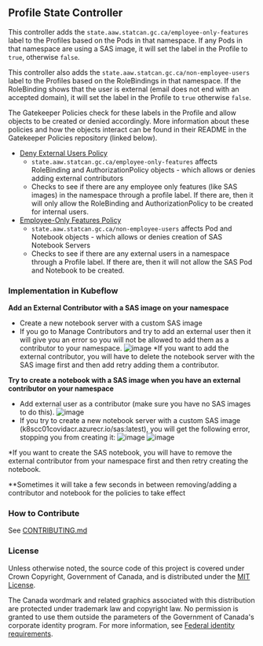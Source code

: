 ## Profile State Controller

This controller adds the `state.aaw.statcan.gc.ca/employee-only-features` label to the Profiles based on the Pods in that namespace. 
If any Pods in that namespace are using a SAS image, it will set the label in the Profile to `true`, otherwise `false`.

This controller also adds the `state.aaw.statcan.gc.ca/non-employee-users` label to the Profiles based on the RoleBindings in that namespace.
If the RoleBinding shows that the user is external (email does not end with an accepted domain), it will set the label in the Profile to `true` otherwise `false`.

The Gatekeeper Policies check for these labels in the Profile and allow objects to be created or denied accordingly. More information about these policies and how the objects interact can be found in their README in the Gatekeeper Policies repository (linked below).
- [Deny External Users Policy](https://github.com/StatCan/gatekeeper-policies/tree/master/general/deny-external-users)
  - `state.aaw.statcan.gc.ca/employee-only-features` affects RoleBinding and AuthorizationPolicy objects - which allows or denies adding external contributors
  - Checks to see if there are any employee only features (like SAS images) in the namespace through a profile label. If there are, then it will only allow the RoleBinding and AuthorizationPolicy to be created for internal users.
- [Employee-Only Features Policy](https://github.com/StatCan/gatekeeper-policies/tree/master/pod-security-policy/deny-employee-only-features) 
  - `state.aaw.statcan.gc.ca/non-employee-users` affects Pod and Notebook objects - which allows or denies creation of SAS Notebook Servers
  - Checks to see if there are any external users in a namespace through a Profile label. If there are, then it will not allow the SAS Pod and Notebook to be created.

### Implementation in Kubeflow
**Add an External Contributor with a SAS image on your namespace**
- Create a new notebook server with a custom SAS image
- If you go to Manage Contributors and try to add an external user then it will give you an error so you will not be allowed to add them as a contributor to your namespace.
![image](https://user-images.githubusercontent.com/57377830/171225642-4291de80-9e33-4f3f-9192-d0d608269198.png)
*If you want to add the external contributor, you will have to delete the notebook server with the SAS image first and then add retry adding them a contributor.

**Try to create a notebook with a SAS image when you have an external contributor on your namespace**
- Add external user as a contributor (make sure you have no SAS images to do this).
![image](https://user-images.githubusercontent.com/57377830/171225762-69ec2ac1-425b-4d9f-975b-dc6bc251833d.png)
- If you try to create a new notebook server with a custom SAS image (k8scc01covidacr.azurecr.io/sas:latest), you will get the following error, stopping you from creating it:
![image](https://user-images.githubusercontent.com/57377830/171225844-5f1e9da6-f304-4c82-8d26-81f0be0aa577.png)
![image](https://user-images.githubusercontent.com/57377830/171225864-cfd8fa61-b8a8-41ed-a5f8-3d316d7bf35c.png)


*If you want to create the SAS notebook, you will have to remove the external contributor from your namespace first and then retry creating the notebook.

**Sometimes it will take a few seconds in between removing/adding a contributor and notebook for the policies to take effect



### How to Contribute

See [CONTRIBUTING.md](CONTRIBUTING.md)

### License

Unless otherwise noted, the source code of this project is covered under Crown Copyright, Government of Canada, and is distributed under the [MIT License](LICENSE).

The Canada wordmark and related graphics associated with this distribution are protected under trademark law and copyright law. 
No permission is granted to use them outside the parameters of the Government of Canada's corporate identity program. 
For more information, see [Federal identity requirements](https://www.canada.ca/en/treasury-board-secretariat/topics/government-communications/federal-identity-requirements.html).
